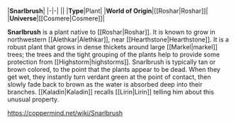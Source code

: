 |**Snarlbrush**|
|-|-|
||
|**Type**|Plant|
|**World of Origin**|[[Roshar\|Roshar]]|
|**Universe**|[[Cosmere\|Cosmere]]|

**Snarlbrush** is a plant native to [[Roshar\|Roshar]]. It is known to grow in northwestern [[Alethkar\|Alethkar]], near [[Hearthstone\|Hearthstone]].
It is a robust plant that grows in dense thickets around large [[Markel\|markel]] trees; the trees and the tight grouping of the plants help to provide some protection from [[Highstorm\|highstorms]].
Snarlbrush is typically tan or brown colored, to the point that the plants appear to be dead. When they get wet, they instantly turn verdant green at the point of contact, then slowly fade back to brown as the water is absorbed deep into their branches. [[Kaladin\|Kaladin]] recalls [[Lirin\|Lirin]] telling him about this unusual property.



https://coppermind.net/wiki/Snarlbrush